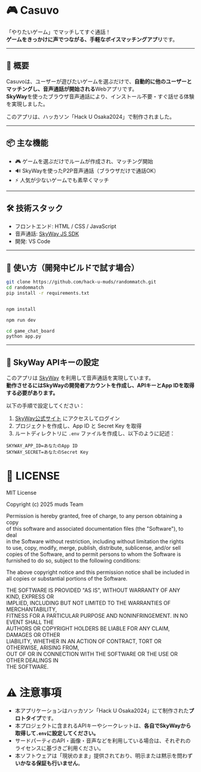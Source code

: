 # 🎮 Casuvo

「やりたいゲーム」でマッチしてすぐ通話！  
**ゲームをきっかけに声でつながる、手軽なボイスマッチングアプリ**です。



---

## 📝 概要

Casuvoは、ユーザーが遊びたいゲームを選ぶだけで、**自動的に他のユーザーとマッチングし、音声通話が開始される**Webアプリです。  
**SkyWay**を使ったブラウザ音声通話により、インストール不要・すぐ話せる体験を実現しました。

このアプリは、ハッカソン「Hack U Osaka2024」で制作されました。

---


## 📦 主な機能

- 🎮 ゲームを選ぶだけでルームが作成され、マッチング開始
- 🔊 SkyWayを使ったP2P音声通話（ブラウザだけで通話OK）
- ⚡️ 人気が少ないゲームでも素早くマッチ

---

## 🛠️ 技術スタック

- フロントエンド: HTML / CSS / JavaScript
- 音声通話: [SkyWay JS SDK](https://github.com/skyway/skyway-js-sdk)
- 開発: VS Code

---

## 🚀 使い方（開発中ビルドで試す場合）

```bash
git clone https://github.com/hack-u-muds/randommatch.git
cd randommatch
pip install -r requirements.txt


npm install

npm run dev

cd game_chat_board
python app.py
```

---

## 🔐 SkyWay APIキーの設定

このアプリは [SkyWay](https://skyway.ntt.com/) を利用して音声通話を実現しています。  
**動作させるにはSkyWayの開発者アカウントを作成し、APIキーとApp IDを取得する必要があります。**

以下の手順で設定してください：

1. [SkyWay公式サイト](https://skyway.ntt.com/) にアクセスしてログイン
2. プロジェクトを作成し、App ID と Secret Key を取得
3. ルートディレクトリに `.env` ファイルを作成し、以下のように記述：

```env
SKYWAY_APP_ID=あなたのApp ID
SKYWAY_SECRET=あなたのSecret Key

```
# 📄 LICENSE

MIT License

Copyright (c) 2025 muds Team

Permission is hereby granted, free of charge, to any person obtaining a copy  
of this software and associated documentation files (the "Software"), to deal  
in the Software without restriction, including without limitation the rights  
to use, copy, modify, merge, publish, distribute, sublicense, and/or sell  
copies of the Software, and to permit persons to whom the Software is  
furnished to do so, subject to the following conditions:

The above copyright notice and this permission notice shall be included in  
all copies or substantial portions of the Software.

THE SOFTWARE IS PROVIDED "AS IS", WITHOUT WARRANTY OF ANY KIND, EXPRESS OR  
IMPLIED, INCLUDING BUT NOT LIMITED TO THE WARRANTIES OF MERCHANTABILITY,  
FITNESS FOR A PARTICULAR PURPOSE AND NONINFRINGEMENT. IN NO EVENT SHALL THE  
AUTHORS OR COPYRIGHT HOLDERS BE LIABLE FOR ANY CLAIM, DAMAGES OR OTHER  
LIABILITY, WHETHER IN AN ACTION OF CONTRACT, TORT OR OTHERWISE, ARISING FROM,  
OUT OF OR IN CONNECTION WITH THE SOFTWARE OR THE USE OR OTHER DEALINGS IN  
THE SOFTWARE.

# ⚠️ 注意事項

- 本アプリケーションはハッカソン「Hack U Osaka2024」にて制作された**プロトタイプ**です。
- 本プロジェクトに含まれるAPIキーやシークレットは、**各自でSkyWayから取得して`.env`に設定してください。**
- サードパーティのAPI・画像・音声などを利用している場合は、それぞれのライセンスに基づきご利用ください。
- 本ソフトウェアは「現状のまま」提供されており、明示または黙示を問わず**いかなる保証も行いません**。
